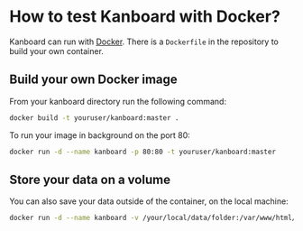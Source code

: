 How to test Kanboard with Docker?
=================================

Kanboard can run with [Docker](https://www.docker.com).
There is a `Dockerfile` in the repository to build your own container.

Build your own Docker image
---------------------------

From your kanboard directory run the following command:

```bash
docker build -t youruser/kanboard:master .
```

To run your image in background on the port 80:

```bash
docker run -d --name kanboard -p 80:80 -t youruser/kanboard:master
```

Store your data on a volume
---------------------------

You can also save your data outside of the container, on the local machine:

```bash
docker run -d --name kanboard -v /your/local/data/folder:/var/www/html/data -p 80:80 -t kanboard/kanboard:master
```
